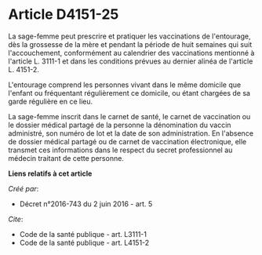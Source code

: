# Article D4151-25

La sage-femme peut prescrire et pratiquer les vaccinations de l'entourage, dès la grossesse de la mère et pendant la période
de huit semaines qui suit l'accouchement, conformément au calendrier des vaccinations mentionné à l'article L. 3111-1 et dans
les conditions prévues au dernier alinéa de l'article L. 4151-2. 

L'entourage comprend les personnes vivant dans le même domicile que l'enfant ou fréquentant régulièrement ce domicile, ou
étant chargées de sa garde régulière en ce lieu. 

La sage-femme inscrit dans le carnet de santé, le carnet de vaccination ou le dossier médical partagé de la personne la
dénomination du vaccin administré, son numéro de lot et la date de son administration. En l'absence de dossier médical
partagé ou de carnet de vaccination électronique, elle transmet ces informations dans le respect du secret professionnel au
médecin traitant de cette personne.

**Liens relatifs à cet article**

_Créé par_:

  - Décret n°2016-743 du 2 juin 2016 - art. 5

_Cite_:

  - Code de la santé publique - art. L3111-1
  - Code de la santé publique - art. L4151-2
